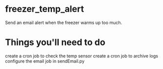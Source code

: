 # freezer_temp_alert
Send an email alert when the freezer warms up too much.

# Things you'll need to do
create a cron job to check the temp sensor
create a cron job to archive logs
configure the email job in sendEmail.py
